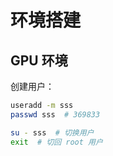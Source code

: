 # 环境搭建

## GPU 环境

创建用户：

```bash
useradd -m sss
passwd sss  # 369833

su - sss  # 切换用户
exit  # 切回 root 用户
```

